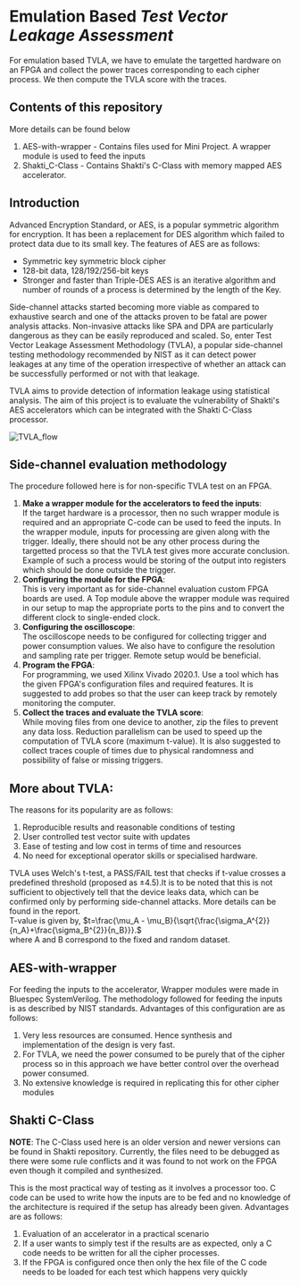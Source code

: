 # Emulation Based *Test Vector Leakage Assessment*
For emulation based TVLA, we have to emulate the targetted hardware on an FPGA and collect the power traces corresponding to each cipher process. We then compute the TVLA score with the traces.


## Contents of this repository
More details can be found below
1. AES-with-wrapper - Contains files used for Mini Project. A wrapper module is used to feed the inputs
2. Shakti_C-Class - Contains Shakti's C-Class with memory mapped AES accelerator.

## Introduction
Advanced Encryption Standard, or AES, is a popular symmetric algorithm for encryption. It has been a replacement for DES algorithm which failed to protect data due to its small key. The features of AES are as follows:
- Symmetric key symmetric block cipher
- 128-bit data, 128/192/256-bit keys
- Stronger and faster than Triple-DES
AES is an iterative algorithm and number of rounds of a process is determined by the length of the Key.

Side-channel attacks started becoming more viable as compared to exhaustive search and one of the attacks proven to be fatal are power analysis attacks. Non-invasive attacks like SPA and DPA are particularly dangerous as they can be easily reproduced and scaled. So, enter Test Vector Leakage Assessment Methodology (TVLA), a popular side-channel testing methodology recommended by NIST as it can detect power leakages at any time of the operation irrespective of whether an attack can be successfully performed or not with that leakage. 

TVLA aims to provide detection of information leakage using statistical analysis. The aim of this project is to evaluate the vulnerability of Shakti's AES accelerators which can be integrated with the Shakti C-Class processor.

![TVLA_flow](https://user-images.githubusercontent.com/69968227/162927322-a7de09bd-0b09-4ebb-ab7c-b41726e1a122.png)

## Side-channel evaluation methodology
The procedure followed here is for non-specific TVLA test on an FPGA.
1. **Make a wrapper module for the accelerators to feed the inputs**:  
	If the target hardware is a processor, then no such wrapper module is required and an appropriate C-code can be used to feed the inputs. In the wrapper module, inputs for processing are given along with the trigger. Ideally, there should not be any other process during the targetted process so that the TVLA test gives more accurate conclusion. Example of such a process would be storing of the output into registers which should be done outside the trigger.
2. **Configuring the module for the FPGA**:  
	This is very important as for side-channel evaluation custom FPGA boards are used. A Top module above the wrapper module was required in our setup to map the appropriate ports to the pins and to convert the different clock to single-ended clock.
3. **Configuring the oscilloscope**:  
	The oscilloscope needs to be configured for collecting trigger and power consumption values. We also have to configure the resolution and sampling rate per trigger. Remote setup would be beneficial.
4. **Program the FPGA**:  
	For programming, we used Xilinx Vivado 2020.1. Use a tool which has the given FPGA's configuration files and required features. It is suggested to add probes so that the user can keep track by remotely monitoring the computer.
5. **Collect the traces and evaluate the TVLA score**:  
	While moving files from one device to another, zip the files to prevent any data loss. Reduction parallelism can be used to speed up the computation of TVLA score (maximum t-value). It is also suggested to collect traces couple of times due to physical randomness and possibility of false or missing triggers.

## More about TVLA:
The reasons for its popularity are as follows:  
1. Reproducible results and reasonable conditions of testing
2. User controlled test vector suite with updates
3. Ease of testing and low cost in terms of time and resources
4. No need for exceptional operator skills or specialised hardware.

TVLA uses Welch's t-test, a PASS/FAIL test that checks if t-value crosses a predefined threshold (proposed as ±4.5).It is to be noted that this is not sufficient to objectively tell that the device leaks data, which can
be confirmed only by performing side-channel attacks. More details can be found in the report.  
T-value is given by, $t=\frac{\mu_A - \mu_B}{\sqrt{\frac{\sigma_A^{2}}{n_A}+\frac{\sigma_B^{2}}{n_B}}}.$  
where A and B correspond to the fixed and random dataset.

## AES-with-wrapper
For feeding the inputs to the accelerator, Wrapper modules were made in Bluespec SystemVerilog. The methodology followed for feeding the inputs is as described by NIST standards. Advantages of this configuration are as follows:
1. Very less resources are consumed. Hence synthesis and implementation of the design is very fast. 
2. For TVLA, we need the power consumed to be purely that of the cipher process so in this approach we have better control over the overhead power consumed.
3. No extensive knowledge is required in replicating this for other cipher modules

## Shakti C-Class
**NOTE**: The C-Class used here is an older version and newer versions can be found in Shakti repository. Currently, the files need to be debugged as there were some rule conflicts and it was found to not work on the FPGA even though it compiled and synthesized. 

This is the most practical way of testing as it involves a processor too. C code can be used to write how the inputs are to be fed and no knowledge of the architecture is required if the setup has already been given. Advantages are as follows:
1. Evaluation of an accelerator in a practical scenario
2. If a user wants to simply test if the results are as expected, only a C code needs to be written for all the cipher processes.
3. If the FPGA is configured once then only the hex file of the C code needs to be loaded for each test which happens very quickly